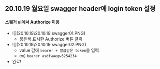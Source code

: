## 20.10.19 월요일 swagger header에 login token 설정

#### 스웨거 ui에서 Authorize 이용

- ![](20.10.19\20.10.19 swagger01.PNG)
  - 붉은색 표시한 Authorize 버튼 클릭
- ![](20.10.19\20.10.19 swagger02.PNG)
  - value 값에 `bearer + 발급받은 token`을 입력
  - ex) `bearer asdfwaegw3254234`
- 완료!